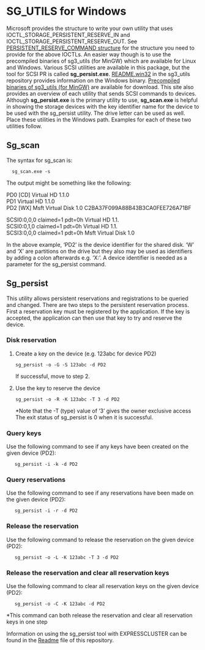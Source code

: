 # SG_UTILS for Windows
Microsoft provides the structure to write your own utility that uses IOCTL_STORAGE_PERSISTENT_RESERVE_IN and IOCTL_STORAGE_PERSISTENT_RESERVE_OUT. See [PERSISTENT_RESERVE_COMMAND structure](https://docs.microsoft.com/en-us/windows-hardware/drivers/ddi/ntddstor/ns-ntddstor-_persistent_reserve_command) for the structure you need to provide for the above IOCTLs. An easier way though is to use the precompiled binaries of sg3_utils (for MinGW) which are available for Linux and Windows. Various SCSI utilities are available in this package, but the tool for SCSI PR is called **sg_persist.exe**. [README.win32](https://github.com/hreinecke/sg3_utils/blob/master/README.win32) in the sg3_utils repository provides information on the Windows binary. [Precompiled binaries of sg3_utils (for MinGW)](http://sg.danny.cz/sg/sg3_utils.html) are available for download. This site also provides an overview of each utility that sends SCSI commands to devices. Although **sg_persist.exe** is the primary utility to use, **sg_scan.exe** is helpful in showing the storage devices with the key identifier name for the device to be used with the sg_persist utility. The drive letter can be used as well. Place these utilities in the Windows path. Examples for each of these two utilities follow.    

## Sg_scan
The syntax for sg_scan is:    

      sg_scan.exe -s    
      
The output might be something like the following:    
    
PD0     [CD]    Virtual HD  1.1.0    
PD1             Virtual HD  1.1.0    
PD2     [WX]    Msft      Virtual Disk      1.0   C2BA37F099A88B43B3CA0FEE726A71BF    
    
SCSI0:0,0,0    claimed=1 pdt=0h          Virtual   HD  1.1.    
SCSI0:0,1,0    claimed=1 pdt=0h          Virtual   HD  1.1.    
SCSI3:0,0,0    claimed=1 pdt=0h          Msft      Virtual Disk      1.0    

In the above example, ‘PD2’ is the device identifier for the shared disk. ‘W’ and ‘X’ are partitions on the drive but they also may be used as identifiers by adding a colon afterwards e.g. ‘X:’. A device identifier is needed as a parameter for the sg_persist command. 

## Sg_persist
This utility allows persistent reservations and registrations to be queried and changed. There are two steps to the persistent reservation process. First a reservation key must be registered by the application.  If the key is accepted, the application can then use that key to try and reserve the device.
### Disk reservation
1. Create a key on the device (e.g. 123abc for device PD2)    

       sg_persist -o -G -S 123abc -d PD2    
       
    If successful, move to step 2.
2. Use the key to reserve the device    

       sg_persist -o -R -K 123abc -T 3 -d PD2    
   \*Note that the -T (type) value of ‘3’ gives the owner exclusive access    
    The exit status of sg_persist is 0 when it is successful.
### Query keys
Use the following command to see if any keys have been created on the given device (PD2):    

       sg_persist -i -k -d PD2
### Query reservations
Use the following command to see if any reservations have been made on the given device (PD2):    

       sg_persist -i -r -d PD2    
       
### Release the reservation
Use the following command to release the reservation on the given device (PD2):    

       sg_persist -o -L -K 123abc -T 3 -d PD2    
       
### Release the reservation and clear all reservation keys
Use the following command to clear all reservation keys on the given device (PD2):    

       sg_persist -o -C -K 123abc -d PD2

\*This command can both release the reservation and clear all reservation keys in one step

Information on using the sg_persist tool with EXPRESSCLUSTER can be found in the [Readme](README.md#Setup-steps) file of this repository.
